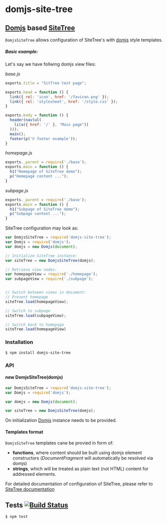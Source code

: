 # domjs-site-tree
##  [Domjs](https://github.com/medikoo/domjs) based [SiteTree](https://github.com/medikoo/site-tree)

`DomjsSiteTree` allows configuration of SiteTree's with [domjs](https://github.com/medikoo/domjs) style templates.

##### Basic example:

Let's say we have follwing domjs view files:

_base.js_
```javascript
exports.title = "SitTree test page";

exports.head = function () {
  link({ rel: 'icon', href: '/favicon.png' });
  link({ rel: 'stylesheet', href: '/style.css' });
}

exports.body = function () {
  header(nav(ul(
    li(a({ href: '/' }, "Main page"))
  )));
  main();
  footer(p('© footer example'));
}
```

_homepage.js_
```javascript
exports._parent = require('./base');
exports.main = function () {
  h1("Homepage of SiteTree demo");
  p("Homepage content ...");
}
```

_subpage.js_
```javascript
exports._parent = require('./base');
exports.main = function () {
  h1("Subpage of SiteTree demo");
  p("Subpage content ...");
}
```

SiteTree configuration may look as:

```javascript
var DomjsSiteTree = require('domjs-site-tree');
var Domjs = require('domjs');
var domjs = new Domjs(document);

// Initialize SiteTree instance:
var siteTree = new DomjsSiteTree(domjs);

// Retrieve view nodes:
var homepageView = require('./homepage');
var subpageView = require('./subpage');


// Switch between views in document:
// Present homepage
siteTree.load(homepageView);

// Switch to subpage
siteTree.load(subpageView);

// Switch back to homepage
siteTree.load(homepageView)
```

### Installation

	$ npm install domjs-site-tree

### API

#### new DomjsSiteTree(domjs)

```javascript
var DomjsSiteTree = require('domjs-site-tree');
var Domjs = require('domjs');

var domjs = new Domjs(document);

var siteTree = new DomjsSiteTree(domjs);
```

On initialization [Domjs](https://github.com/medikoo/domjs#domjs) instance needs to be provided.

#### Templates format

`DomjsSiteTree` templates cane be provied in form of:
- __functions__, where content should be built using domjs element constructors (_DocumentFragment_ will automatically be resolved via domjs)
- __strings__, which will be treated as plain text (not HTML) content for addressed elements.

For detailed documentation of configuration of SiteTree, please refer to [SiteTree documentation](https://github.com/medikoo/site-tree#configuration-of-view-nodes)

## Tests [![Build Status](https://travis-ci.org/medikoo/domjs-site-tree.svg)](https://travis-ci.org/medikoo/domjs-site-tree)

	$ npm test
